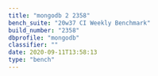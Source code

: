 ```yaml
---
title: "mongodb 2 2358"
bench_suite: "20w37 CI Weekly Benchmark"
build_number: "2358"
dbprofile: "mongodb"
classifier: ""
date: 2020-09-11T13:58:13
type: "bench"
---
```

